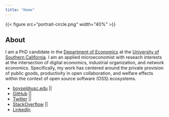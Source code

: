 ```yaml
---
title: "Home"
---
```


<style>
main#content ul {
    width: 90%;
    margin: auto;
}
main#content ul li {
    display: inline;
}
</style>


{{< figure src="portrait-circle.png" width="40%" >}} 

## About

I am a PhD candidate in the [Department of
Economics](https://dornsife.usc.edu/econ/home/) at the [University of Southern
California](https://www.usc.edu/).  I am an applied microeconomist with reseach
interests at the intersection of digital economics, industrial organization, and
network economics.  Specifically, my work has centered around the private
provision of public goods, productivity in open collaboration, and welfare
effects within the context of open source software (OSS) ecosystems.

- [boysel@usc.edu](mailto:boysel@usc.edu) ||
- [GitHub](https://github.com/sboysel) ||
- [Twitter](https://twitter.com/samjboysel?lang=en) ||
- [StackOverflow](https://stackoverflow.com/users/3277821/sboysel) ||
- [LinkedIn](https://www.linkedin.com/in/sboysel)

[//]: # (JEL Codes: L86, O36, D23, D24, D26, D62, D85)
